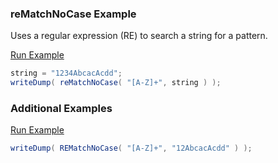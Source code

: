 ### reMatchNoCase Example

Uses a regular expression (RE) to search a string for a pattern.

<a href="https://try.boxlang.io/?code=eJwrLinKzEtXsFVQMjQyNnFMSk5MdkxOSVGy5iovyixJdSnNLdBQKEr1TSxJzvDLd04sTtVQUIp21I2K1VbSUSiG6NZU0LTmAgBxlhaV" target="_blank">Run Example</a>

```java
string = "1234AbcacAcdd";
writeDump( reMatchNoCase( "[A-Z]+", string ) );

```


### Additional Examples

<a href="https://try.boxlang.io/?code=eJwrL8osSXUpzS3QUAhy9U0sSc7wy3dOLE7VUFCKdtSNitVW0lFQMjRyTEpOTHZMTklRUtBU0LTmAgDzOw%2F%2B" target="_blank">Run Example</a>

```java
writeDump( REMatchNoCase( "[A-Z]+", "12AbcacAcdd" ) );

```


